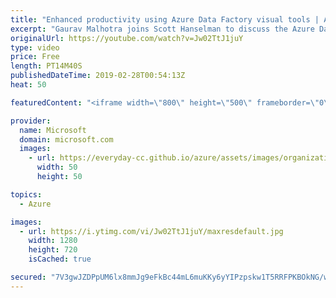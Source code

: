 ```yaml
---
title: "Enhanced productivity using Azure Data Factory visual tools | Azure Friday"
excerpt: "Gaurav Malhotra joins Scott Hanselman to discuss the Azure Data Factory visual tools, which enable you to iteratively create, configure, test, deploy, and monitor data integration pipelines. We took into account your feedback to enable functional, performance, and security improvements to the visual"
originalUrl: https://youtube.com/watch?v=Jw02TtJ1juY
type: video
price: Free
length: PT14M40S
publishedDateTime: 2019-02-28T00:54:13Z
heat: 50

featuredContent: "<iframe width=\"800\" height=\"500\" frameborder=\"0\" src=\"https://www.youtube.com/embed/Jw02TtJ1juY\" allow=\"accelerometer; autoplay; encrypted-media; gyroscope; picture-in-picture\" allowfullscreen></iframe>"

provider:
  name: Microsoft
  domain: microsoft.com
  images:
    - url: https://everyday-cc.github.io/azure/assets/images/organizations/microsoft.com-50x50.jpg
      width: 50
      height: 50

topics:
  - Azure

images:
  - url: https://i.ytimg.com/vi/Jw02TtJ1juY/maxresdefault.jpg
    width: 1280
    height: 720
    isCached: true

secured: "7V3gwJZDPpUM6lx8mmJg9eFkBc44mL6muKKy6yYIPzpskw1T5RRFPKBOkNG/wYt88quXorSgEa8BgALCbHp2y0VIICr9vj5k2JURXaX6rR0fZnUXf9Tdg9xCZ4uOBayk5N5qyfqLxROQyvRce/jIF3dbNkNqlqTkwxNUZqy9Cd6GB9nNBpDdo3ZtpBmIt4WdD7VIcwl9DgAKMKMDy1yaxaj91tTn3wouGZMaSqdrLk8jer2AAXvIlusSjAq4tgzI1ZNO7weH2FY8XH4V57wRycwnE2+kBySFZvlcp1tgJ3P0kBezx36I0wTjDY7R7WSIpJQ3A7ihGpd3IiyLIdWn2bc379yxRATxXWbPoRtoh0Gt2h/iKD3QS5VMi3FNgcJQgocfMRIPLX9kZ825y2utQk/Xc62doHVcT2/w6bqlqII=;mOKqCL8Q7G2kpHE/zcS68g=="
---
```


